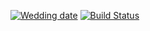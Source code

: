 [![Wedding date](https://img.shields.io/badge/wedding-8%2F27%2F2016-blue.svg)](http://dizzinlove.com)
[![Build Status](https://travis-ci.org/808loud/dizzyinlove.com.svg?branch=master)](https://travis-ci.org/808loud/dizzyinlove.com)
